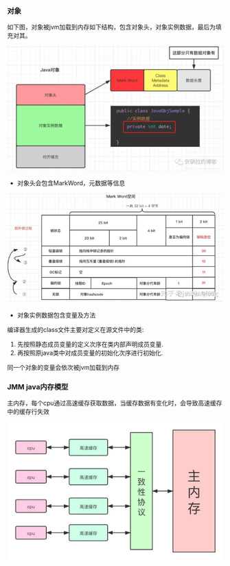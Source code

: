 ### 对象

如下图，对象被jvm加载到内存如下结构，包含对象头，对象实例数据，最后为填充对其。

![对象](../img/伪共享/对象.jpg)

- 对象头会包含MarkWord，元数据等信息

![对象头](../img/伪共享/对象头.jpg)

- 对象实例数据包含变量及方法

编译器生成的class文件主要对定义在源文件中的类:
1) 先按照静态成员变量的定义次序在类内部声明成员变量.
2) 再按照原java类中对成员变量的初始化次序进行初始化.

同一个对象的变量会依次被jvm加载到内存

### JMM java内存模型

主内存，每个cpu通过高速缓存获取数据，当缓存数据有变化时，会导致高速缓存中的缓存行失效

![JMM](../img/伪共享/jmm.jpg)







